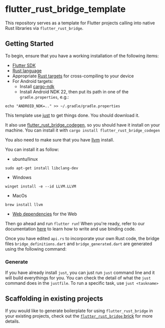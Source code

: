 # flutter_rust_bridge_template

This repository serves as a template for Flutter projects calling into native Rust
libraries via `flutter_rust_bridge`.

## Getting Started

To begin, ensure that you have a working installation of the following items:
- [Flutter SDK](https://docs.flutter.dev/get-started/install)
- [Rust language](https://rustup.rs/)
- Appropriate [Rust targets](https://rust-lang.github.io/rustup/cross-compilation.html) for cross-compiling to your device
- For Android targets:
    - Install [cargo-ndk](https://github.com/bbqsrc/cargo-ndk#installing)
    - Install Android NDK 22, then put its path in one of the `gradle.properties`, e.g.:

```
echo "ANDROID_NDK=.." >> ~/.gradle/gradle.properties
```

This template use [just](https://github.com/casey/just) to get things done. You should download it.

It also use [flutter_rust_bridge_codegen](https://github.com/fzyzcjy/flutter_rust_bridge), so you should have it install on your machine. You can install it with `cargo install flutter_rust_bridge_codegen`

You also need to make sure that you have [llvm](https://releases.llvm.org/download.html) install.

You can install it as follow:

- ubuntu/linux

```
sudo apt-get install libclang-dev
```

- Windows

```
winget install -e --id LLVM.LLVM
```

- MacOs

```
brew install llvm
```

- [Web dependencies](http://cjycode.com/flutter_rust_bridge/template/setup_web.html) for the Web

Then go ahead and run `flutter run`! When you're ready, refer to our documentation
[here](https://fzyzcjy.github.io/flutter_rust_bridge/index.html)
to learn how to write and use binding code.

Once you have edited `api.rs` to incorporate your own Rust code, the bridge files `bridge_definitions.dart` and `bridge_generated.dart` are generated using the following command:

### Generate

If you have already install `just`, you can just run `just` command line and it will build everythings for you. You can check the detail of what the `just` command does in the `justfile`. To run a specific task, use `just <taskname>` 


## Scaffolding in existing projects

If you would like to generate boilerplate for using `flutter_rust_bridge` in your existing projects,
check out the [`flutter_rust_bridge` brick](https://brickhub.dev/bricks/flutter_rust_bridge/)
for more details.

